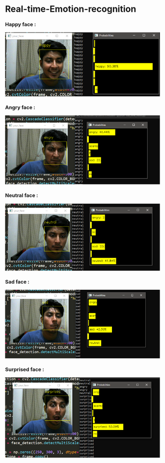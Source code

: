 # Real-time-Emotion-recognition

### Happy face :
![](result/happy.PNG)

### Angry face :
![](result/angry.PNG)

### Neutral face :
![](result/neutral.PNG)

### Sad face :
![](result/sad.PNG)

### Surprised face :
![](result/surprised.PNG)
